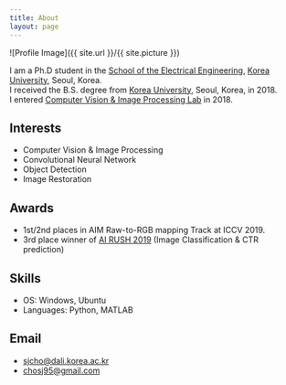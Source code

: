 ```yaml
---
title: About
layout: page
---
```

![Profile Image]({{ site.url }}/{{ site.picture }})

I am a Ph.D student in the [School of the Electrical Engineering](https://ee.korea.ac.kr), [Korea University](http://korea.ac.kr/), Seoul, Korea.   
I received the B.S. degree from  [Korea University](http://korea.ac.kr/), Seoul, Korea, in 2018.  
I entered [Computer Vision & Image Processing Lab](https://dali.korea.ac.kr/) in 2018.

## Interests

- Computer Vision & Image Processing
- Convolutional Neural Network
- Object Detection
- Image Restoration

## Awards

- 1st/2nd places in AIM Raw-to-RGB mapping Track at ICCV 2019.
- 3rd place winner of [AI RUSH 2019](https://ai-rush.com) (Image Classification & CTR prediction)

## Skills

- OS: Windows, Ubuntu
- Languages: Python, MATLAB

## Email

- sjcho@dali.korea.ac.kr
- chosj95@gmail.com
